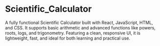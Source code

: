 # Scientific_Calculator
A fully functional Scientific Calculator built with React, JavaScript, HTML, and CSS. It supports basic arithmetic and advanced functions like powers, roots, logs, and trigonometry. Featuring a clean, responsive UI, it is lightweight, fast, and ideal for both learning and practical use.
